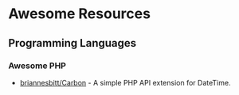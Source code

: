 # Awesome Resources

## Programming Languages

### Awesome PHP 

- [briannesbitt/Carbon](https://github.com/briannesbitt/Carbon) - A simple PHP API extension for DateTime.


